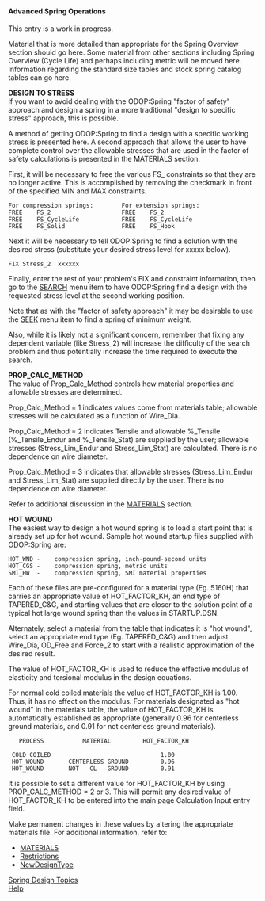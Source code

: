 #### Advanced Spring Operations

This entry is a work in progress.   

Material that is more detailed than appropriate
for the Spring Overview section should go here.
Some material from other sections including Spring Overview (Cycle Life) and 
perhaps including metric will be moved here.
Information regarding the standard size tables and 
stock spring catalog tables can go here.

**DESIGN TO STRESS**   
 If you want to avoid dealing with the ODOP:Spring "factor of safety" approach
 and design a spring in a more traditional "design to specific stress"
 approach, this is possible.

 A method of getting ODOP:Spring to find a design with a specific working
 stress is presented here.  A second approach that allows the user to have
 complete control over the allowable stresses that are used in the factor of
 safety calculations is presented in the MATERIALS section.

 First, it will be necessary to free the various FS_ constraints so that
 they are no longer active.
 This is accomplished by removing the checkmark in front of the specified
 MIN and MAX constraints.

    For compression springs:        For extension springs:
    FREE    FS_2                    FREE    FS_2
    FREE    FS_CycleLife            FREE    FS_CycleLife
    FREE    FS_Solid                FREE    FS_Hook

 Next it will be necessary to tell ODOP:Spring to find a solution with the
 desired stress   (substitute your desired stress level for xxxxx below).

    FIX Stress_2  xxxxxx

 Finally, enter the rest of your problem's FIX and constraint information,
 then go to the [SEARCH](../search) menu item to have ODOP:Spring find a design 
 with the  requested stress level at the second working position.

 Note that as with the "factor of safety approach" it may be desirable to
 use the [SEEK](../seek) menu item to find a spring of minimum weight.

 Also, while it is likely not a significant concern, 
 remember that fixing any dependent variable (like Stress\_2) will
 increase the difficulty of the search problem and thus potentially increase 
 the time required to execute the search.


**PROP_CALC_METHOD**   
 The value of Prop\_Calc\_Method controls how material properties and
 allowable stresses are determined.

 Prop\_Calc\_Method = 1 indicates values come from materials table; 
 allowable stresses will be calculated as a function of Wire_Dia.

 Prop\_Calc\_Method = 2 indicates Tensile and allowable %\_Tensile
 (%\_Tensile\_Endur and %\_Tensile\_Stat) 
 are supplied by the user; 
  allowable stresses (Stress\_Lim\_Endur and Stress\_Lim\_Stat) are calculated. 
 There is no dependence on wire diameter.

 Prop\_Calc\_Method = 3 indicates that allowable stresses 
 (Stress\_Lim\_Endur and Stress\_Lim\_Stat) 
 are supplied directly by the user.
 There is no dependence on wire diameter.

 Refer to additional discussion in the [MATERIALS](./materials) section.
 
**HOT WOUND**   
 The easiest way to design a hot wound spring is to load a start point
 that is already set up for hot wound. 
 Sample hot wound startup files  supplied with ODOP:Spring are:

    HOT_WND -    compression spring, inch-pound-second units
    HOT_CGS -    compression spring, metric units
    SMI_HW  -    compression spring, SMI material properties

 Each of these files are pre-configured for a material type (Eg.  5160H)
 that carries an appropriate value of HOT_FACTOR_KH, an end type of
 TAPERED_C&G, and starting values that are closer to the solution point of a
 typical hot large wound spring than the values in STARTUP.DSN.

 Alternately, select a material from the table that indicates it is "hot wound", 
 select an appropriate end type (Eg.  TAPERED\_C&G) 
 and then adjust Wire\_Dia, OD\_Free and Force\_2 to start
 with a realistic approximation of the desired result.

 The value of HOT\_FACTOR\_KH is used to reduce the effective modulus of
 elasticity and torsional modulus in the design equations.

 For normal cold coiled materials the value of HOT\_FACTOR\_KH is 1.00.
 Thus, it has no effect on the modulus.  For materials designated as
 "hot wound" in the materials table, the value of HOT\_FACTOR\_KH is
 automatically established as appropriate (generally 0.96 for centerless
 ground materials, and 0.91 for not centerless ground materials).

       PROCESS           MATERIAL         HOT_FACTOR_KH

     COLD_COILED                               1.00
     HOT_WOUND       CENTERLESS GROUND         0.96
     HOT_WOUND       NOT   CL   GROUND         0.91

 It is possible to set a different value for HOT\_FACTOR\_KH by 
 using PROP\_CALC\_METHOD = 2 or 3. 
 This will permit any desired
 value of HOT\_FACTOR\_KH to be entered into the main page
 Calculation Input entry field.

 Make permanent changes in these values by altering the appropriate
 materials file. 
 For additional information, refer to:
* [MATERIALS](materials)   
* [Restrictions](../../About/Legal/Restrictions)   
* [NewDesignType](../../procedures/NewDesignType)   
 

[Spring Design Topics](./)   
[Help](../)   
